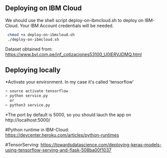 ## Deploying on IBM Cloud
We should use the shell script deploy-on-ibmcloud.sh to deploy on IBM-Cloud.
Your IBM Account credentials will be needed.

```bash
 chmod +x deploy-on-ibmcloud.sh
 ./deploy-on-ibmcloud.sh
```

Dataset obtained from: https://www.bvl.com.pe/inf_cotizaciones53100_U0lERVJDMQ.html

## Deploying locally
*Activate your environment. In my case it's called 'tensorflow'

```bash
> source activate tensorflow
> python service.py
  or  
> python3 service.py
```
*The port by default is 5000, so you should lauch the app on http://localhost:5000/


#Python runtime in IBM-Cloud:
https://devcenter.heroku.com/articles/python-runtimes

#TensorServing:
https://towardsdatascience.com/deploying-keras-models-using-tensorflow-serving-and-flask-508ba00f1037
